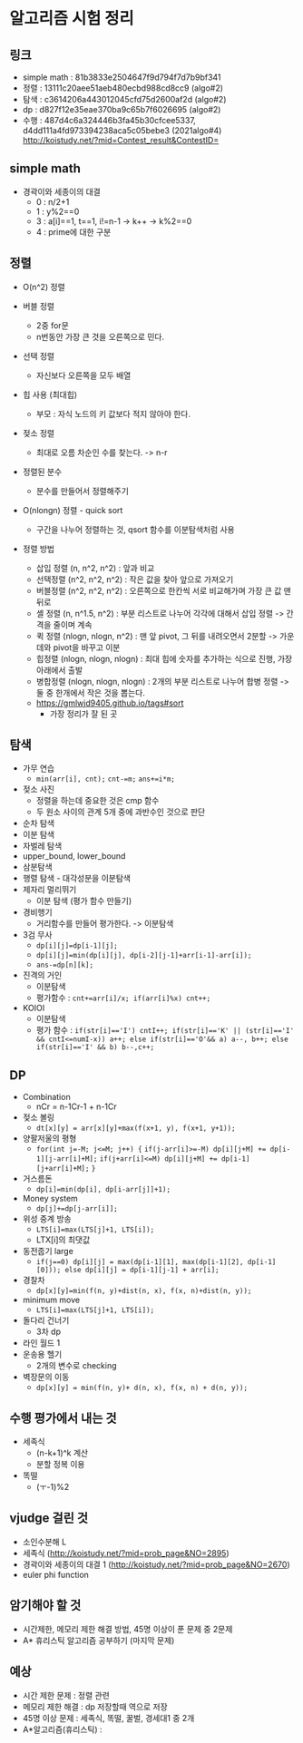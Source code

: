 # 알고리즘 시험 정리
## 링크
- simple math : 81b3833e2504647f9d794f7d7b9bf341
- 정렬 : 13111c20aee51aeb480ecbd988cd8cc9 (algo#2)
- 탐색 : c3614206a443012045cfd75d2600af2d (algo#2)
- dp : d827f12e35eae370ba9c65b7f6026695 (algo#2)
- 수행 : 487d4c6a324446b3fa45b30cfcee5337, d4dd111a4fd973394238aca5c05bebe3 (2021algo#4)
http://koistudy.net/?mid=Contest_result&ContestID=

## simple math
- 경곽이와 세종이의 대결
    - 0 : n/2+1
    - 1 : y%2==0
    - 3 : a[i]==1, t==1, i!=n-1 -> k++ -> k%2==0
    - 4 : prime에 대한 구분

## 정렬
- O(n^2) 정렬 
- 버블 정렬
    - 2중 for문
    - n번동안 가장 큰 것을 오른쪽으로 민다. 
- 선택 정렬 
    - 자신보다 오른쪽을 모두 배열
- 힙 사용 (최대힙)
    - 부모 : 자식 노드의 키 값보다 적지 않아야 한다. 
- 젖소 정렬
    - 최대로 오름 차순인 수를 찾는다. -> n-r 
- 정렬된 분수 
    - 분수를 만들어서 정렬해주기
- O(nlongn) 정렬 - quick sort
    - 구간을 나누어 정렬하는 것, qsort 함수를 이분탐색처럼 사용

- 정렬 방법
    - 삽입 정렬 (n, n^2, n^2) : 앞과 비교
    - 선택정렬 (n^2, n^2, n^2) : 작은 값을 찾아 앞으로 가져오기
    - 버블정렬 (n^2, n^2, n^2) : 오른쪽으로 한칸씩 서로 비교해가며 가장 큰 값 맨 뒤로
    - 셸 정렬 (n, n^1.5, n^2) : 부분 리스트로 나누어 각각에 대해서 삽입 정렬 -> 간격을 줄이며 계속
    - 퀵 정렬 (nlogn, nlogn, n^2) : 맨 앞 pivot, 그 뒤를 내려오면서 2분할 -> 가운데와 pivot을 바꾸고 이분
    - 힙정렬 (nlogn, nlogn, nlogn) : 최대 힙에 숫자를 추가하는 식으로 진행, 가장 아래에서 출발
    - 병합정렬 (nlogn, nlogn, nlogn) : 2개의 부분 리스트로 나누어 합병 정렬 -> 둘 중 한개에서 작은 것을 뽑는다.
    - https://gmlwjd9405.github.io/tags#sort
        - 가장 정리가 잘 된 곳

## 탐색
- 가무 연습
    - `min(arr[i], cnt);` `cnt-=m;` `ans+=i*m;`
- 젖소 사진
    - 정렬을 하는데 중요한 것은 cmp 함수
    - 두 원소 사이의 관계 5개 중에 과반수인 것으로 판단
- 순차 탐색
- 이분 탐색
- 자벌레 탐색
- upper_bound, lower_bound
- 삼분탐색
- 행렬 탐색 - 대각성분을 이분탐색
- 제자리 멀리뛰기
    - 이분 탐색 (평가 함수 만들기)
- 경비행기 
    - 거리함수를 만들어 평가한다. -> 이분탐색
- 3검 무사
    - `dp[i][j]=dp[i-1][j];`
    - `dp[i][j]=min(dp[i][j], dp[i-2][j-1]+arr[i-1]-arr[i]);`
    - `ans-=dp[n][k];`
- 진격의 거인
    - 이분탐색
    - 평가함수 : `cnt+=arr[i]/x; if(arr[i]%x) cnt++;`
- KOIOI
    - 이분탐색
    - 평가 함수 : `if(str[i]=='I') cntI++; if(str[i]=='K' || (str[i]=='I' && cntI<=numI-x)) a++; else if(str[i]=='O'&& a) a--, b++; else if(str[i]=='I' && b) b--,c++;`

## DP
- Combination 
    - nCr = n-1Cr-1 + n-1Cr
- 젖소 볼링
    -  `dt[x][y] = arr[x][y]+max(f(x+1, y), f(x+1, y+1));`
- 양팔저울의 평형
    - `for(int j=-M; j<=M; j++) {`
            `if(j-arr[i]>=-M) dp[i][j+M] += dp[i-1][j-arr[i]+M];`
            `if(j+arr[i]<=M) dp[i][j+M] += dp[i-1][j+arr[i]+M];`
       `} `
- 거스름돈
    - `dp[i]=min(dp[i], dp[i-arr[j]]+1);`
- Money system
    - `dp[j]+=dp[j-arr[i]];`
- 위성 중계 방송
    - `LTS[i]=max(LTS[j]+1, LTS[i]);`
    - LTX[i]의 최댓값
- 동전줍기 large 
    - `if(j==0) dp[i][j] = max(dp[i-1][1], max(dp[i-1][2], dp[i-1][0])); else dp[i][j] = dp[i-1][j-1] + arr[i];`
- 경찰차
    - `dp[x][y]=min(f(n, y)+dist(n, x), f(x, n)+dist(n, y));`
- minimum move
    - `LTS[i]=max(LTS[j]+1, LTS[i]);`
- 돌다리 건너기
    - 3차 dp 
- 라인 월드 1
- 운송용 헬기
    - 2개의 변수로 checking
- 벽장문의 이동
    - `dp[x][y] = min(f(n, y)+ d(n, x), f(x, n) + d(n, y));`
## 수행 평가에서 내는 것
- 세족식
    - (n-k+1)^k 계산
    - 분할 정복 이용
- 똑떨
    - (ㅜ-1)%2

## vjudge 걸린 것
- 소인수분해 L
- 세족식 (http://koistudy.net/?mid=prob_page&NO=2895)
- 경곽이와 세종이의 대결 1 (http://koistudy.net/?mid=prob_page&NO=2670)
- euler phi function

## 암기해야 할 것
- 시간제한, 메모리 제한 해결 방법, 45명 이상이 푼 문제 중 2문제
- A* 휴리스틱 알고리즘 공부하기 (마지막 문제)

## 예상
- 시간 제한 문제 : 정렬 관련
- 메모리 제한 해결 : dp 저장할때 역으로 저장
- 45명 이상 문제 : 세족식, 똑떨, 꿀벌, 경세대1 중 2개
- A*알고리즘(휴리스틱) : 